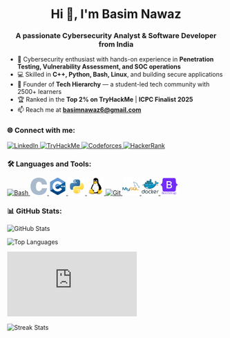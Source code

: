 <h1 align="center">Hi 👋, I'm Basim Nawaz</h1>
<h3 align="center">A passionate Cybersecurity Analyst & Software Developer from India</h3>

- 🔐 Cybersecurity enthusiast with hands-on experience in **Penetration Testing, Vulnerability Assessment, and SOC operations**  
- 💻 Skilled in **C++, Python, Bash, Linux**, and building secure applications  
- 🚀 Founder of **Tech Hierarchy** — a student-led tech community with 2500+ learners  
- 🏆 Ranked in the **Top 2% on TryHackMe** | **ICPC Finalist 2025**  
- 📫 Reach me at **[basimnawaz6@gmail.com](mailto:basimnawaz6@gmail.com)**  


### 🌐 Connect with me:
<p align="left">
  <a href="https://linkedin.com/in/basimnawaz6" target="_blank">
    <img src="https://raw.githubusercontent.com/rahuldkjain/github-profile-readme-generator/master/src/images/icons/Social/linked-in-alt.svg" alt="LinkedIn" height="30" width="40" />
  </a>
  <a href="https://tryhackme.com/p/basimnawaz6" target="_blank">
    <img src="https://i.imgur.com/3HnCZjv.png" alt="TryHackMe" height="30" width="40" />
  </a>
  <a href="https://codeforces.com/profile/basimnawaz6" target="_blank">
    <img src="https://raw.githubusercontent.com/rahuldkjain/github-profile-readme-generator/master/src/images/icons/Social/codeforces.svg" alt="Codeforces" height="30" width="40" />
  </a>
  <a href="https://www.hackerrank.com/basimnawaz6" target="_blank">
    <img src="https://raw.githubusercontent.com/rahuldkjain/github-profile-readme-generator/master/src/images/icons/Social/hackerrank.svg" alt="HackerRank" height="30" width="40" />
  </a>
</p>


### 🛠️ Languages and Tools:
<p align="left">
  <a href="https://www.gnu.org/software/bash/" target="_blank" rel="noreferrer">
    <img src="https://www.vectorlogo.zone/logos/gnu_bash/gnu_bash-icon.svg" alt="Bash" width="40" height="40"/>
  </a>
  <a href="https://www.cprogramming.com/" target="_blank" rel="noreferrer">
    <img src="https://raw.githubusercontent.com/devicons/devicon/master/icons/c/c-original.svg" alt="C" width="40" height="40"/>
  </a>
  <a href="https://www.w3schools.com/cpp/" target="_blank" rel="noreferrer">
    <img src="https://raw.githubusercontent.com/devicons/devicon/master/icons/cplusplus/cplusplus-original.svg" alt="C++" width="40" height="40"/>
  </a>
  <a href="https://www.python.org" target="_blank" rel="noreferrer">
    <img src="https://raw.githubusercontent.com/devicons/devicon/master/icons/python/python-original.svg" alt="Python" width="40" height="40"/>
  </a>
  <a href="https://www.linux.org/" target="_blank" rel="noreferrer">
    <img src="https://raw.githubusercontent.com/devicons/devicon/master/icons/linux/linux-original.svg" alt="Linux" width="40" height="40"/>
  </a>
  <a href="https://git-scm.com/" target="_blank" rel="noreferrer">
    <img src="https://www.vectorlogo.zone/logos/git-scm/git-scm-icon.svg" alt="Git" width="40" height="40"/>
  </a>
  <a href="https://www.mysql.com/" target="_blank" rel="noreferrer">
    <img src="https://raw.githubusercontent.com/devicons/devicon/master/icons/mysql/mysql-original-wordmark.svg" alt="MySQL" width="40" height="40"/>
  </a>
  <a href="https://www.docker.com/" target="_blank" rel="noreferrer">
    <img src="https://raw.githubusercontent.com/devicons/devicon/master/icons/docker/docker-original-wordmark.svg" alt="Docker" width="40" height="40"/>
  </a>
  <a href="https://getbootstrap.com" target="_blank" rel="noreferrer">
    <img src="https://raw.githubusercontent.com/devicons/devicon/master/icons/bootstrap/bootstrap-plain-wordmark.svg" alt="Bootstrap" width="40" height="40"/>
  </a>
</p>


### 📊 GitHub Stats:
<p>
  <img src="https://github-readme-stats.vercel.app/api?username=basimnawaz6&show_icons=true&locale=en&theme=github_dark" alt="GitHub Stats" />
</p>

<p>
  <img src="https://github-readme-stats.vercel.app/api/top-langs?username=basimnawaz6&show_icons=true&locale=en&layout=compact&theme=github_dark" alt="Top Languages" />
</p>

<p>
  <iframe src="https://tryhackme.com/api/v2/badges/public-profile?userPublicId=2898110" style='border:none;'></iframe>
</p>

<p>
  <img src="https://github-readme-streak-stats.herokuapp.com/?user=basimnawaz6&theme=github_dark" alt="Streak Stats" />
</p>
<!---
basimnawaz6/basimnawaz6 is a ✨ special ✨ repository because its `README.md` (this file) appears on your GitHub profile.
You can click the Preview link to take a look at your changes.
--->
